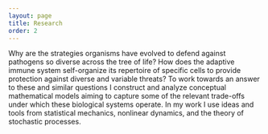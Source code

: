 ```yaml
---
layout: page
title: Research
order: 2
---
```



Why are the strategies organisms have evolved to defend against pathogens so diverse across the tree of life? How does the adaptive immune system self-organize its repertoire of specific cells to provide protection against diverse and variable threats? To work towards an answer to these and similar questions I construct and analyze conceptual mathematical models aiming to capture some of the relevant trade-offs under which these biological systems operate. In my work I use ideas and tools from statistical mechanics, nonlinear dynamics, and the theory of stochastic processes.
